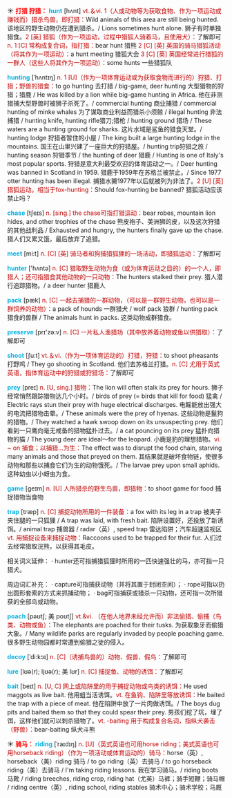 ☀ <font color="red">**打猎 狩猎：**</font>
<font color="sky blue">**hunt**</font> [hʌnt] 
<font color="#c00000">vt.＆vi. 1（人或动物等为获取食物、作为一项运动或赚钱而）猎杀鸟兽，即打猎：</font>Wild animals of this area are still being hunted. 该地区的野生动物仍在遭到猎杀。/ Lions sometimes hunt alone. 狮子有时单独猎食。<font color="#c00000">2 [英] 猎狐（作为一项运动，过程中猎狐人骑着马，且使用犬）：</font>了解即可 <font color="#c00000">n. 1 [C] 常构成复合词，指打猎：</font>bear hunt 猎熊 <font color="#c00000">2 [C] [英] 英国的骑马猎狐活动（将其作为一项运动）：</font>a hunt meeting 猎狐大会 <font color="#c00000">3 [C] [英] 英国经常进行猎狐的一群人（这些人将其作为一项运动）：</font>some hunts 一些猎狐队
                      
<font color="sky blue">**hunting**</font> [ˈhʌntɪŋ]
<font color="#c00000">n. 1 [U]（作为一项体育运动或为获取食物而进行的）狩猎、打猎；野兽的猎食：</font>to go hunting 去打猎 / big-game, deer hunting 大型猎物的狩猎；猎鹿 / He was killed by a lion while big-game hunting in Africa. 他在非测猎捕大型野兽时被狮子杀死了。/ commercial hunting 商业捕猎 / commercial hunting of minke whales 为了谋取商业利益而猎杀小须鲸 / illegal hunting 非法捕猎 / hunting knife, hunting rifle猎刀;猎枪 / hunting ground 猎场 / These waters are a hunting ground for sharks. 这片水域是鲨鱼的猎食天堂。/ hunting lodge 狩猎者暂住的小屋 / The king built a large hunting lodge in the mountains. 国王在山里兴建了一座巨大的狩猎屋。/ hunting trip狩猎之旅 / hunting season 狩猎季节 / the hunting of deer 猎鹿 / Hunting is one of Italy's most popular sports. 狩猎是意大利最受欢迎的体育运动之一。/ Deer hunting was banned in Scotland in 1959. 猎鹿于1959年在苏格兰被禁止。/ Since 1977 otter hunting has been illegal. 捕猎水獭1977年以后就被列为非法了。<font color="#c00000">2 [U] [英] 猎狐运动。相当于fox-hunting：</font>Should fox-hunting be banned? 猎狐活动应该禁止吗？

<font color="sky blue">**chase**</font> [tʃeɪs]
<font color="#c00000">n. [sing.] the chase可指打猎运动：</font>bear robes, mountain lion hides, and other trophies of the chase 熊皮袍子、美洲狮的皮，以及这次狩猎的其他战利品 / Exhausted and hungry, the hunters finally gave up the chase. 猎人们又累又饿，最后放弃了追猎。

<font color="sky blue">**meet**</font> [mi:t] 
<font color="#c00000">n. [C] [英] 骑马者和狗捕猎狐狸的一场活动，即猎狐运动：</font>了解即可

<font color="sky blue">**hunter**</font> ['hʌntə] 
<font color="#c00000">n. [C] 猎取野生动物为食（或为体育运动之目的）的一个人，即猎人；还可指猎食其他动物的一只动物：</font>The hunters stalked their prey. 猎人潜行追踪猎物。/ a deer hunter 猎鹿人

<font color="sky blue">**pack**</font> [pæk] 
<font color="#c00000">n. [C] 一起去捕猎的一群动物，（可以是一群野生动物，也可以是一群饲养的动物）：</font>a pack of hounds 一群猎犬 / wolf pack 狼群 / hunting pack 猎食的兽群 / The animals hunt in packs. 这类动物成群猎食。

<font color="sky blue">**preserve**</font> [prɪ'zə:v] 
<font color="#c00000">n. [C] 一片私人渔猎场（其中放养着动物或鱼以供猎取）：</font>了解即可

<font color="sky blue">**shoot**</font> [ʃu:t] 
<font color="#c00000">vt.＆vi.（作为一项体育运动的）打猎，狩猎：</font>to shoot pheasants 打野鸡 / They go shooting in Scotland. 他们去苏格兰打猎。<font color="#c00000">n. [C] 尤用于英式英语，指体育运动中的狩猎或狩猎场：</font>了解即可
                      
<font color="sky blue">**prey**</font> [preɪ]
<font color="#c00000">n. [U, sing.] 猎物：</font>The lion will often stalk its prey for hours. 狮子经常悄然跟踪猎物达几个小时。/ birds of prey (= birds that kill for food) 猛禽 / Electric rays stun their prey with huge electrical discharges. 电鳐能放出强大的电流把猎物击晕。/ These animals were the prey of hyenas. 这些动物是鬣狗的猎物。/ They watched a hawk swoop down on its unsuspecting prey. 他们看到一只鹰向毫无戒备的猎物猛扑过去。/ a cat pouncing on its prey 猛扑向猎物的猫 / The young deer are ideal～for the leopard. 小鹿是豹的理想猎物。<font color="#c00000">vi. ~ on 捕食；以捕猎…为生：</font>The effect was to disrupt the food chain, starving many animals and those that preyed on them. 其结果就是破坏食物链，使很多动物和那些以捕食它们为生的动物饿死。/ The larvae prey upon small aphids. 这种幼虫以小蚜虫为食。

<font color="sky blue">**game**</font> [ɡeɪm] 
<font color="#c00000">n. [U] 人所猎杀的野生鸟兽，即猎物：</font>to shoot game for food 捕捉猎物当食物

<font color="sky blue">**trap**</font> [træp] 
<font color="#c00000">n. [C] 捕捉动物所用的一件装备：</font>a fox with its leg in a trap 被夹子夹住腿的一只狐狸 / A trap was laid, with fresh bait. 陷阱设置好，还投放了新诱饵。/ animal trap 捕兽器 / radar（英）, speed trap 雷达陷阱；汽车超速监视区 <font color="#c00000">vt. 用捕捉设备来捕捉动物：</font>Raccoons used to be trapped for their fur. 人们过去经常猎取浣熊，以获得其毛皮。

相关词义延伸：
· hunter还可指捕猎狐狸时所用的一匹快速强壮的马，亦可指一只猎犬。

周边词汇补充：
· capture可指捕获动物（并将其置于封闭空间）；
· rope可指以扔出圆形套索的方式来抓捕动物；
· bag可指捕获或猎杀一只动物，还可指一次所猎获的全部鸟或动物。
      
<font color="sky blue">**poach**</font> [pəʊtʃ; 美 poʊtʃ]
<font color="#c00000">vt.&vi. （在他人地界未经允许而）非法偷猎、偷捕（鸟类、动物或鱼）：</font>The elephants are poached for their tusks. 为获取象牙而偷猎大象。/ Many wildlife parks are regularly invaded by people poaching game. 很多野生动物园都时常遭到偷猎之徒的侵入。
           
<font color="sky blue">**decoy**</font> [ˈdi:kɔɪ]
<font color="#c00000">n. [C]（诱捕鸟兽的）动物、假兽、假鸟：</font>了解即可
           
<font color="sky blue">**lure**</font> [lʊə(r); ljʊə(r); 美 lʊr]
<font color="#c00000">n. [C] 捕捉鱼、动物的诱饵：</font>了解即可
           
<font color="sky blue">**bait**</font> [beɪt]
<font color="#c00000">n. [U, C] 网上或陷阱里的用于捕捉动物或鸟类的诱饵：</font>He used maggots as live bait. 他用蛆当活诱饵。<font color="#c00000">vt. 在鱼钩、陷阱里等放诱饵：</font>He baited the trap with a piece of meat. 他在陷阱中放了一片肉做诱饵。/ The boys dug pits and baited them so that they could spear their prey. 男孩们挖了坑，埋了饵，这样他们就可以刺杀猎物了。<font color="#c00000">vt. -baiting 用于构成复合名词，指纵犬袭击（野兽）：</font>bear-baiting 纵犬斗熊

☀ <font color="red">**骑马：**</font>
<font color="sky blue">**riding**</font> [ˈraɪdɪŋ]
<font color="#c00000">n. [U]（英式英语也可用horse riding；美式英语也可用horseback riding）（作为一项活动或体育运动的）骑马：</font>horse（英）, horseback（美）riding 骑马 / to go riding（英）去骑马 / to go horseback riding（美）去骑马 / I'm taking riding lessons. 我在学习骑马。/ riding boots 马靴 / riding breeches, riding crop, riding hat（尤英）马裤；骑手短鞭；骑马帽 / riding centre（英）, riding school, riding stables 骑术中心；骑术学校；马厩




